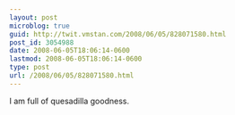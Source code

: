 ```yaml
---
layout: post
microblog: true
guid: http://twit.vmstan.com/2008/06/05/828071580.html
post_id: 3054988
date: 2008-06-05T18:06:14-0600
lastmod: 2008-06-05T18:06:14-0600
type: post
url: /2008/06/05/828071580.html
---
```

I am full of quesadilla goodness.
